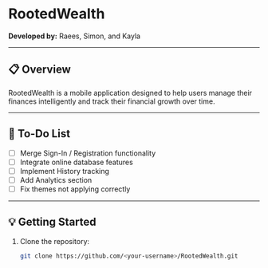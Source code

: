 # RootedWealth

**Developed by:** Raees, Simon, and Kayla  

---

## 📋 Overview
RootedWealth is a mobile application designed to help users manage their finances intelligently and track their financial growth over time.

---

## 🚧 To-Do List
- [ ] Merge Sign-In / Registration functionality  
- [ ] Integrate online database features  
- [ ] Implement History tracking  
- [ ] Add Analytics section  
- [ ] Fix themes not applying correctly  

---

## 💡 Getting Started
1. Clone the repository:
   ```bash
   git clone https://github.com/<your-username>/RootedWealth.git
